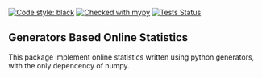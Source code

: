 [![Code style: black](https://img.shields.io/badge/code%20style-black-000000.svg)](https://github.com/psf/black)
[![Checked with mypy](http://www.mypy-lang.org/static/mypy_badge.svg)](http://mypy-lang.org/)
[![Tests Status](./reports/junit/junit-badge.svg?dummy=8484744)](./reports/junit/report.html)

## Generators Based Online Statistics

This package implement online statistics written using python generators,
with the only depencency of numpy.